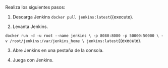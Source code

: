 Realiza los siguientes pasos:

1) Descarga Jenkins `docker pull jenkins:latest`{{execute}.

2) Levanta Jenkins.

`docker run -d -u root --name jenkins \
    -p 8080:8080 -p 50000:50000 \
    -v /root/jenkins:/var/jenkins_home \
    jenkins:latest`{{execute}.

3) Abre Jenkins en una pestaña de la consola.

4) Juega con Jenkins.